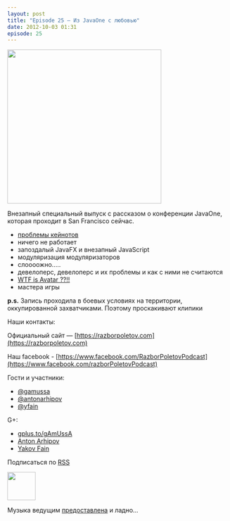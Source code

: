 ```yaml
---
layout: post
title: "Episode 25 — Из JavaOne с любовью"
date: 2012-10-03 01:31
episode: 25
---
```


<img border="0" width="350" height="350" src="http://s.rpod.ru/data/pictures/00/00/01/01/92/d53195496dbc96e45b93b99896e4b041.png"/>

<!-- topics goes here-->
Внезапный специальный выпуск с рассказом о конференции JavaOne, которая проходит в San Francisco сейчас.

- [проблемы кейнотов](http://yakovfain.com/2012/10/02/javaone-2012-the-keynotes/)
- ничего не работает
- запоздалый JavaFX и внезапный JavaScript
- модуляризация модуляризаторов
- слоооожно.....
- девелоперс, девелоперс и их проблемы и как с ними не считаются
- [WTF is Avatar ??!!](http://www.kai-waehner.de/blog/2012/10/02/avatar-as-alternative-for-java-server-faces-jsf-and-javafx-javaone-2012/)
- мастера игры

**p.s.** Запись проходила в боевых условиях на территории, оккупированной захватчиками. Поэтому проскакивают клипики

Наши контакты:

Официальный сайт — [https://razborpoletov.com](https://razborpoletov.com)

Наш facebook - [https://www.facebook.com/RazborPoletovPodcast](https://www.facebook.com/razborPoletovPodcast)

Гости и участники:

* [@gamussa](https://twitter.com/#!/gamussa)
* [@antonarhipov](https://twitter.com/antonarhipov)
* [@yfain](https://twitter.com/yfain)

G+:

 * [gplus.to/gAmUssA](http://gplus.to/gAmUssA) 
 * [Anton Arhipov](https://plus.google.com/105779776776467952201) 
 * [Yakov Fain](https://plus.google.com/116033097136007429330/posts)

<!-- player goes here-->
<audio preload="none">
  <source src="http://traffic.libsyn.com/razborpoletov/razbor_25.mp3" type="audio/mp3" />
  Your browser does not support the audio tag.
</audio>

Подписаться по [RSS](http://feeds.feedburner.com/razbor-podcast)
<!-- habralink goes here-->

<!-- episode file link goes here-->
<a href="http://traffic.libsyn.com/razborpoletov/razbor_25.mp3" imageanchor="1" style="clear: left; margin-bottom: 1em; margin-left: auto; margin-right: 2em;"><img border="0" height="64" src="https://razborpoletov.com/images/mp3.png" width="64" /></a>

Музыка ведущим [предоставлена](http://www.audiobank.fm/single-music/27/111/More-And-Less/) и ладно...

